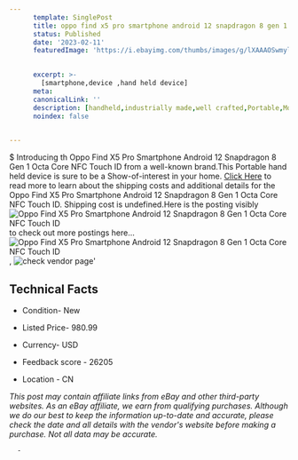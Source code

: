 ```yaml
---
      template: SinglePost
      title: oppo find x5 pro smartphone android 12 snapdragon 8 gen 1 octa core nfc touch id
      status: Published
      date: '2023-02-11'
      featuredImage: 'https://i.ebayimg.com/thumbs/images/g/lXAAAOSwmylikuC5/s-l225.jpg'
       

      excerpt: >-
        [smartphone,device ,hand held device]
      meta:
      canonicalLink: ''
      description: [handheld,industrially made,well crafted,Portable,Mobile,Compact,Convenient,Lightweight,Maneuverable,Man-portable,Miniature,Carriable,Hand-held,Light,Holdable,Transportable,Mobile device,Pocket-sized,On-the-go,Wireless,Cordless,Compact size,Convenient size, smartphone,device ,hand held device]
      noindex: false
      

---
```

$
      Introducing th Oppo Find X5 Pro Smartphone Android 12 Snapdragon 8 Gen 1 Octa Core NFC Touch ID from a well-known brand.This Portable hand held device is sure to be a Show-of-interest in your home. [Click Here](https://www.ebay.com/itm/203970816038?hash=item2f7d9ba826%3Ag%3AlXAAAOSwmylikuC5&mkevt=1&mkcid=1&mkrid=711-53200-19255-0&campid=%253CePNCampaignId%253E&customid=%253CreferenceId%253E&toolid=10049) to read more to learn about the shipping costs and additional details for the Oppo Find X5 Pro Smartphone Android 12 Snapdragon 8 Gen 1 Octa Core NFC Touch ID. Shipping cost is undefined.Here is the posting visibly ![Oppo Find X5 Pro Smartphone Android 12 Snapdragon 8 Gen 1 Octa Core NFC Touch ID](https://i.ebayimg.com/thumbs/images/g/lXAAAOSwmylikuC5/s-l225.jpg) to check out more postings here... ![Oppo Find X5 Pro Smartphone Android 12 Snapdragon 8 Gen 1 Octa Core NFC Touch ID](https://i.ebayimg.com/images/g/lXAAAOSwmylikuC5/s-l960.jpg), ![check vendor page](https://origin-galleryplus.ebayimg.com/ws/web/203970816038_2_0_1/225x225.jpg,https://origin-galleryplus.ebayimg.com/ws/web/203970816038_3_0_1/225x225.jpg,https://origin-galleryplus.ebayimg.com/ws/web/203970816038_4_0_1/225x225.jpg,https://origin-galleryplus.ebayimg.com/ws/web/203970816038_5_0_1/225x225.jpg,https://origin-galleryplus.ebayimg.com/ws/web/203970816038_6_0_1/225x225.jpg,https://origin-galleryplus.ebayimg.com/ws/web/203970816038_7_0_1/225x225.jpg)'

      

 ## Technical Facts 



     
      

 - Condition- New 


      

 - Listed Price- 980.99 


      

 - Currency- USD 


      

 - Feedback score - 26205 


      

 - Location - CN 


      
      

 *_This post may contain affiliate links from eBay and other third-party websites. As an eBay affiliate, we earn from qualifying purchases. Although we do our best to keep the information up-to-date and accurate, please check the date and all details with the vendor's website before making a purchase. Not all data may be accurate._*




      -

